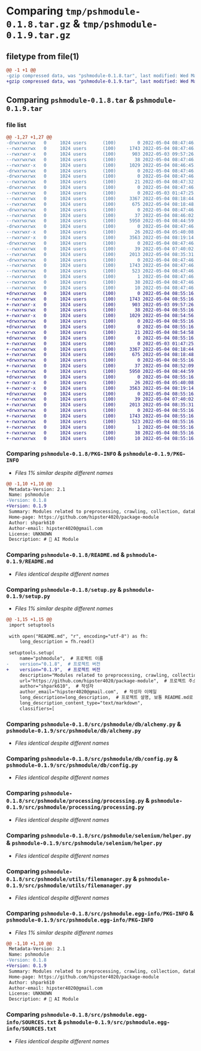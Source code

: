 # Comparing `tmp/pshmodule-0.1.8.tar.gz` & `tmp/pshmodule-0.1.9.tar.gz`

## filetype from file(1)

```diff
@@ -1 +1 @@
-gzip compressed data, was "pshmodule-0.1.8.tar", last modified: Wed May  4 08:47:46 2022, max compression
+gzip compressed data, was "pshmodule-0.1.9.tar", last modified: Wed May  4 08:55:16 2022, max compression
```

## Comparing `pshmodule-0.1.8.tar` & `pshmodule-0.1.9.tar`

### file list

```diff
@@ -1,27 +1,27 @@
-drwxrwxrwx   0     1024 users      (100)        0 2022-05-04 08:47:46.890907 pshmodule-0.1.8/
--rwxrwxrwx   0     1024 users      (100)     1743 2022-05-04 08:47:46.889907 pshmodule-0.1.8/PKG-INFO
--rwxrwxr-x   0     1024 users      (100)      903 2022-05-03 09:57:26.000000 pshmodule-0.1.8/README.md
--rwxrwxrwx   0     1024 users      (100)       38 2022-05-04 08:47:46.890907 pshmodule-0.1.8/setup.cfg
--rwxrwxr-x   0     1024 users      (100)     1029 2022-05-04 08:46:45.000000 pshmodule-0.1.8/setup.py
-drwxrwxrwx   0     1024 users      (100)        0 2022-05-04 08:47:46.864907 pshmodule-0.1.8/src/
-drwxrwxrwx   0     1024 users      (100)        0 2022-05-04 08:47:46.870907 pshmodule-0.1.8/src/pshmodule/
--rwxrwxrwx   0     1024 users      (100)       21 2022-05-04 08:47:32.000000 pshmodule-0.1.8/src/pshmodule/__init__.py
-drwxrwxrwx   0     1024 users      (100)        0 2022-05-04 08:47:46.880907 pshmodule-0.1.8/src/pshmodule/db/
--rwxrwxrwx   0     1024 users      (100)        0 2022-05-03 01:47:25.000000 pshmodule-0.1.8/src/pshmodule/db/__init__.py
--rwxrwxrwx   0     1024 users      (100)     3367 2022-05-04 08:18:44.000000 pshmodule-0.1.8/src/pshmodule/db/alchemy.py
--rwxrwxrwx   0     1024 users      (100)      675 2022-05-04 08:18:48.000000 pshmodule-0.1.8/src/pshmodule/db/config.py
-drwxrwxrwx   0     1024 users      (100)        0 2022-05-04 08:47:46.882907 pshmodule-0.1.8/src/pshmodule/processing/
--rwxrwxrwx   0     1024 users      (100)       37 2022-05-04 08:46:02.000000 pshmodule-0.1.8/src/pshmodule/processing/__init__.py
--rwxrwxrwx   0     1024 users      (100)     5950 2022-05-04 08:44:59.000000 pshmodule-0.1.8/src/pshmodule/processing/processing.py
-drwxrwxrwx   0     1024 users      (100)        0 2022-05-04 08:47:46.885907 pshmodule-0.1.8/src/pshmodule/selenium/
--rwxrwxr-x   0     1024 users      (100)       26 2022-05-04 05:40:08.000000 pshmodule-0.1.8/src/pshmodule/selenium/__init__.py
--rwxrwxr-x   0     1024 users      (100)     3563 2022-05-04 08:19:14.000000 pshmodule-0.1.8/src/pshmodule/selenium/helper.py
-drwxrwxrwx   0     1024 users      (100)        0 2022-05-04 08:47:46.887907 pshmodule-0.1.8/src/pshmodule/utils/
--rwxrwxrwx   0     1024 users      (100)       39 2022-05-04 07:40:02.000000 pshmodule-0.1.8/src/pshmodule/utils/__init__.py
--rwxrwxrwx   0     1024 users      (100)     2013 2022-05-04 08:35:31.000000 pshmodule-0.1.8/src/pshmodule/utils/filemanager.py
-drwxrwxrwx   0     1024 users      (100)        0 2022-05-04 08:47:46.876907 pshmodule-0.1.8/src/pshmodule.egg-info/
--rwxrwxrwx   0     1024 users      (100)     1743 2022-05-04 08:47:46.000000 pshmodule-0.1.8/src/pshmodule.egg-info/PKG-INFO
--rwxrwxrwx   0     1024 users      (100)      523 2022-05-04 08:47:46.000000 pshmodule-0.1.8/src/pshmodule.egg-info/SOURCES.txt
--rwxrwxrwx   0     1024 users      (100)        1 2022-05-04 08:47:46.000000 pshmodule-0.1.8/src/pshmodule.egg-info/dependency_links.txt
--rwxrwxrwx   0     1024 users      (100)       38 2022-05-04 08:47:46.000000 pshmodule-0.1.8/src/pshmodule.egg-info/requires.txt
--rwxrwxrwx   0     1024 users      (100)       10 2022-05-04 08:47:46.000000 pshmodule-0.1.8/src/pshmodule.egg-info/top_level.txt
+drwxrwxrwx   0     1024 users      (100)        0 2022-05-04 08:55:16.809924 pshmodule-0.1.9/
+-rwxrwxrwx   0     1024 users      (100)     1743 2022-05-04 08:55:16.809924 pshmodule-0.1.9/PKG-INFO
+-rwxrwxr-x   0     1024 users      (100)      903 2022-05-03 09:57:26.000000 pshmodule-0.1.9/README.md
+-rwxrwxrwx   0     1024 users      (100)       38 2022-05-04 08:55:16.810925 pshmodule-0.1.9/setup.cfg
+-rwxrwxr-x   0     1024 users      (100)     1029 2022-05-04 08:54:56.000000 pshmodule-0.1.9/setup.py
+drwxrwxrwx   0     1024 users      (100)        0 2022-05-04 08:55:16.778925 pshmodule-0.1.9/src/
+drwxrwxrwx   0     1024 users      (100)        0 2022-05-04 08:55:16.783925 pshmodule-0.1.9/src/pshmodule/
+-rwxrwxrwx   0     1024 users      (100)       21 2022-05-04 08:54:58.000000 pshmodule-0.1.9/src/pshmodule/__init__.py
+drwxrwxrwx   0     1024 users      (100)        0 2022-05-04 08:55:16.796925 pshmodule-0.1.9/src/pshmodule/db/
+-rwxrwxrwx   0     1024 users      (100)        0 2022-05-03 01:47:25.000000 pshmodule-0.1.9/src/pshmodule/db/__init__.py
+-rwxrwxrwx   0     1024 users      (100)     3367 2022-05-04 08:18:44.000000 pshmodule-0.1.9/src/pshmodule/db/alchemy.py
+-rwxrwxrwx   0     1024 users      (100)      675 2022-05-04 08:18:48.000000 pshmodule-0.1.9/src/pshmodule/db/config.py
+drwxrwxrwx   0     1024 users      (100)        0 2022-05-04 08:55:16.799924 pshmodule-0.1.9/src/pshmodule/processing/
+-rwxrwxrwx   0     1024 users      (100)       37 2022-05-04 08:52:09.000000 pshmodule-0.1.9/src/pshmodule/processing/__init__.py
+-rwxrwxrwx   0     1024 users      (100)     5950 2022-05-04 08:44:59.000000 pshmodule-0.1.9/src/pshmodule/processing/processing.py
+drwxrwxrwx   0     1024 users      (100)        0 2022-05-04 08:55:16.803925 pshmodule-0.1.9/src/pshmodule/selenium/
+-rwxrwxr-x   0     1024 users      (100)       26 2022-05-04 05:40:08.000000 pshmodule-0.1.9/src/pshmodule/selenium/__init__.py
+-rwxrwxr-x   0     1024 users      (100)     3563 2022-05-04 08:19:14.000000 pshmodule-0.1.9/src/pshmodule/selenium/helper.py
+drwxrwxrwx   0     1024 users      (100)        0 2022-05-04 08:55:16.807925 pshmodule-0.1.9/src/pshmodule/utils/
+-rwxrwxrwx   0     1024 users      (100)       39 2022-05-04 07:40:02.000000 pshmodule-0.1.9/src/pshmodule/utils/__init__.py
+-rwxrwxrwx   0     1024 users      (100)     2013 2022-05-04 08:35:31.000000 pshmodule-0.1.9/src/pshmodule/utils/filemanager.py
+drwxrwxrwx   0     1024 users      (100)        0 2022-05-04 08:55:16.791925 pshmodule-0.1.9/src/pshmodule.egg-info/
+-rwxrwxrwx   0     1024 users      (100)     1743 2022-05-04 08:55:16.000000 pshmodule-0.1.9/src/pshmodule.egg-info/PKG-INFO
+-rwxrwxrwx   0     1024 users      (100)      523 2022-05-04 08:55:16.000000 pshmodule-0.1.9/src/pshmodule.egg-info/SOURCES.txt
+-rwxrwxrwx   0     1024 users      (100)        1 2022-05-04 08:55:16.000000 pshmodule-0.1.9/src/pshmodule.egg-info/dependency_links.txt
+-rwxrwxrwx   0     1024 users      (100)       38 2022-05-04 08:55:16.000000 pshmodule-0.1.9/src/pshmodule.egg-info/requires.txt
+-rwxrwxrwx   0     1024 users      (100)       10 2022-05-04 08:55:16.000000 pshmodule-0.1.9/src/pshmodule.egg-info/top_level.txt
```

### Comparing `pshmodule-0.1.8/PKG-INFO` & `pshmodule-0.1.9/PKG-INFO`

 * *Files 1% similar despite different names*

```diff
@@ -1,10 +1,10 @@
 Metadata-Version: 2.1
 Name: pshmodule
-Version: 0.1.8
+Version: 0.1.9
 Summary: Modules related to preprocessing, crawling, collection, database, data load & save 
 Home-page: https://github.com/hipster4020/package-module
 Author: shpark610
 Author-email: hipster4020@gmail.com
 License: UNKNOWN
 Description: # 🤖 AI Module
```

### Comparing `pshmodule-0.1.8/README.md` & `pshmodule-0.1.9/README.md`

 * *Files identical despite different names*

### Comparing `pshmodule-0.1.8/setup.py` & `pshmodule-0.1.9/setup.py`

 * *Files 1% similar despite different names*

```diff
@@ -1,15 +1,15 @@
 import setuptools
 
 with open("README.md", "r", encoding="utf-8") as fh:
     long_description = fh.read()
 
 setuptools.setup(
     name="pshmodule",  # 프로젝트 이름
-    version="0.1.8",  # 프로젝트 버전
+    version="0.1.9",  # 프로젝트 버전
     description="Modules related to preprocessing, crawling, collection, database, data load & save ",  # 간단한 설명
     url="https://github.com/hipster4020/package-module",  # 프로젝트 주소
     author="shpark610",  # 작성자
     author_email="hipster4020@gmail.com",  # 작성자 이메일
     long_description=long_description,  # 프로젝트 설명, 보통 README.md로 관리
     long_description_content_type="text/markdown",
     classifiers=[
```

### Comparing `pshmodule-0.1.8/src/pshmodule/db/alchemy.py` & `pshmodule-0.1.9/src/pshmodule/db/alchemy.py`

 * *Files identical despite different names*

### Comparing `pshmodule-0.1.8/src/pshmodule/db/config.py` & `pshmodule-0.1.9/src/pshmodule/db/config.py`

 * *Files identical despite different names*

### Comparing `pshmodule-0.1.8/src/pshmodule/processing/processing.py` & `pshmodule-0.1.9/src/pshmodule/processing/processing.py`

 * *Files identical despite different names*

### Comparing `pshmodule-0.1.8/src/pshmodule/selenium/helper.py` & `pshmodule-0.1.9/src/pshmodule/selenium/helper.py`

 * *Files identical despite different names*

### Comparing `pshmodule-0.1.8/src/pshmodule/utils/filemanager.py` & `pshmodule-0.1.9/src/pshmodule/utils/filemanager.py`

 * *Files identical despite different names*

### Comparing `pshmodule-0.1.8/src/pshmodule.egg-info/PKG-INFO` & `pshmodule-0.1.9/src/pshmodule.egg-info/PKG-INFO`

 * *Files 1% similar despite different names*

```diff
@@ -1,10 +1,10 @@
 Metadata-Version: 2.1
 Name: pshmodule
-Version: 0.1.8
+Version: 0.1.9
 Summary: Modules related to preprocessing, crawling, collection, database, data load & save 
 Home-page: https://github.com/hipster4020/package-module
 Author: shpark610
 Author-email: hipster4020@gmail.com
 License: UNKNOWN
 Description: # 🤖 AI Module
```

### Comparing `pshmodule-0.1.8/src/pshmodule.egg-info/SOURCES.txt` & `pshmodule-0.1.9/src/pshmodule.egg-info/SOURCES.txt`

 * *Files identical despite different names*

